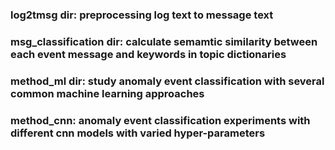 ### log2tmsg dir:				preprocessing log text to message text
### msg_classification dir:	calculate semamtic similarity between each event message and keywords in topic dictionaries
### method_ml dir:			study anomaly event classification with several common machine learning approaches
### method_cnn:				anomaly event classification experiments with different cnn models with varied hyper-parameters
